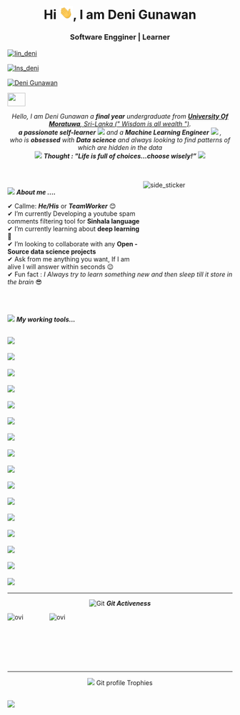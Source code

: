 <h1 align="center">Hi <img src="https://raw.githubusercontent.com/ABSphreak/ABSphreak/master/gifs/Hi.gif" width="30px">, I am Deni Gunawan </h1>
<h3 align="center"> Software Engginer | Learner </h3>


<p align="center">
 
<a href="https://www.linkedin.com/in/ovinduwijethunge/" target="blank"><img align="center" src="https://image.flaticon.com/icons/png/128/174/174857.png" alt="lin_deni" height="30" width="40" /> </a>  

<a href="https://www.instagram.com/dengunnnnn/" target="blank"><img align="center" src="https://image.flaticon.com/icons/png/128/174/174855.png" alt="Ins_deni" height="30" width="40" /> </a>

<a href="https://www.facebook.com/denigunawan775/" target="blank"><img align="center" src="https://www.svgrepo.com/show/299425/facebook.svg" alt="Deni Gunawan" height="30" width="40" /> </a>

 <a href = "mailto: denigunawan775@gmail.com"><img align="center" src="https://seeklogo.com/images/G/gmail-new-2020-logo-32DBE11BB4-seeklogo.com.png" height="30" width="40" /></a>
 
</p>



<p align="center">
  <em>
    Hello, I am Deni Gunawan a <b>final year</b> undergraduate from <a href="https://uom.lk/"> <b>University Of Moratuwa</b>, Sri-Lanka (" Wisdom is all wealth ")</a>. <br>
    <b>a passionate self-learner</b> <img src="https://github.com/TheDudeThatCode/TheDudeThatCode/blob/master/Assets/Developer.gif" width="30px"> and a <b>Machine Learning Engineer</b>&nbsp;<img src="https://github.com/TheDudeThatCode/TheDudeThatCode/blob/master/Assets/Designer.gif" width="36px">&nbsp,<br>who is <b>obsessed</b>
    with <b>Data science</b> and always looking to find patterns of which are hidden in the data 
  </em> 
  <br>
  <img src="https://media.giphy.com/media/gH3LO09IOiZIqePwv9/giphy.gif" width="50" /> <b><i align="center">Thought : "Life is full of choices…choose wisely!”</i></b> <img src="https://media.giphy.com/media/qjqUcgIyRjsl2/giphy.gif" width="50" />
</p>
<br><br>
<img align="right" width=200px height=200px alt="side_sticker" src="https://media.giphy.com/media/TEnXkcsHrP4YedChhA/giphy.gif" />

<img src="https://media.giphy.com/media/iY8CRBdQXODJSCERIr/giphy.gif" width="30px">&nbsp;***About me ....***

✔ Callme: ***He/His*** or ***TeamWorker*** 😊 <br>
✔ I’m currently Developing a youtube spam comments filtering tool for **Sinhala language**<br>
✔ I’m currently learning about **deep learning**🥰<br>
✔ I’m looking to collaborate with any **Open - Source data science projects**<br>
✔ Ask from me anything you want, If I am alive I will answer within seconds 😉<br>
✔ Fun fact : *I Always try to learn something new and then sleep till it store in the brain* 😎<br><br><br><br>
 

<img src="https://media.giphy.com/media/iY8CRBdQXODJSCERIr/giphy.gif" width="30px">&nbsp;***My working tools...***
<p align="left">
  
  <code> <img height="60" src="https://www.vectorlogo.zone/logos/ubuntu/ubuntu-icon.svg"> </code>
  <code> <img height="60" src="https://www.vectorlogo.zone/logos/java/java-icon.svg"> </code>
  <code> <img height="60" src="https://www.vectorlogo.zone/logos/springio/springio-icon.svg"> </code>
  <code> <img height="60" src="https://www.vectorlogo.zone/logos/php/php-icon.svg"> </code>
    <code> <img height="60" src="https://www.vectorlogo.zone/logos/phpmyadmin/phpmyadmin-ar21.svg"> </code>
  <code> <img height="60" src="https://www.vectorlogo.zone/logos/mysql/mysql-icon.svg"> </code>
  <code> <img height="60" src="https://www.vectorlogo.zone/logos/postgresql/postgresql-icon.svg"> </code>
  <code> <img height="60" src="https://www.vectorlogo.zone/logos/getpostman/getpostman-icon.svg"> </code>
  <code> <img height="60" src="https://www.vectorlogo.zone/logos/git-scm/git-scm-icon.svg"> </code>
  <code> <img height="60" src="https://www.vectorlogo.zone/logos/gitlab/gitlab-icon.svg"> </code>
  <code> <img height="60" src="https://www.vectorlogo.zone/logos/docker/docker-icon.svg"> </code>
  <code> <img height="60" src="https://www.vectorlogo.zone/logos/phpmyadmin/phpmyadmin-ar21.svg"> </code>
  <code> <img height="60" src="https://www.vectorlogo.zone/logos/getbootstrap/getbootstrap-icon.svg"> </code>
  <code> <img height="60" src="https://www.vectorlogo.zone/logos/javascript/javascript-icon.svg"> </code>
  <code> <img height="60" src="https://www.vectorlogo.zone/logos/netlifyapp_watercss/netlifyapp_watercss-official.svg"> </code>
  <code> <img height="60" src="https://www.vectorlogo.zone/logos/w3_html5/w3_html5-icon.svg"> </code>


  <hr>
  <p align="center">
 <img src="https://media.giphy.com/media/W5eoZHPpUx9sapR0eu/giphy.gif" width="30px" alt="Git"/>&nbsp;<i><b>Git Activeness</b></i></p>
 
<p><img align="left" src="https://github-readme-stats.vercel.app/api/top-langs?username=artdengun&show_icons=true&locale=en&layout=compact&theme=chartreuse-dark" alt="ovi" /></p>
<p>&nbsp;<img align="right" src="https://github-readme-stats.vercel.app/api?username=artdengun&show_icons=true&locale=en&theme=chartreuse-dark" alt="ovi" width="410" /></p>
<br><br><br><br><br>

<hr>


<p align="center"><img src="https://media.giphy.com/media/QaMcXSekUWx7aogAUr/giphy.gif" width="30" />&nbsp;Git profile Trophies</p><br>
<img src="https://github-profile-trophy.vercel.app/?username=artdengun&theme=juicyfresh&no-bg=true" />

